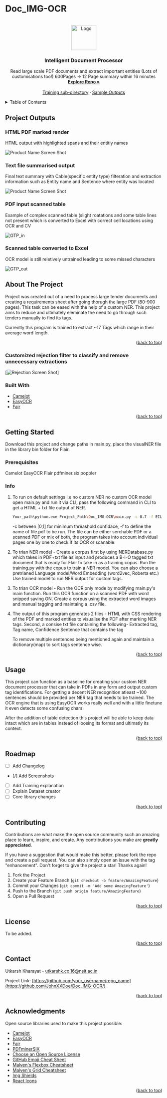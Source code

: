 # Doc_IMG-OCR
<div id="top"></div>
<!--
*** Thanks for checking out the Best-README-Template. If you have a suggestion
*** that would make this better, please fork the repo and create a pull request
*** or simply open an issue with the tag "enhancement".
*** Don't forget to give the project a star!
*** Thanks again! Now go create something AMAZING! :D
-->



<!-- PROJECT SHIELDS (RE ADD AFTER GOING PUBLIC)-->
<!--
*** I'm using markdown "reference style" links for readability.
*** Reference links are enclosed in brackets [ ] instead of parentheses ( ).
*** See the bottom of this document for the declaration of the reference variables
*** for contributors-url, forks-url, etc. This is an optional, concise syntax you may use.
*** https://www.markdownguide.org/basic-syntax/#reference-style-links

[![Contributors][contributors-shield]][contributors-url]
[![Forks][forks-shield]][forks-url]
[![Stargazers][stars-shield]][stars-url]
[![Issues][issues-shield]][issues-url]
[![MIT License][license-shield]][license-url]
[![LinkedIn][linkedin-shield]][linkedin-url]

-->

<!-- PROJECT LOGO -->
<br />
<div align="center">
  <a href="https://github.com/JohnXXDoe/Intelligent_Doc_Processor">
    <img src="images/5860.jpg" alt="Logo" width="80" height="80">
  </a>

  <h3 align="center">Intelligent Document Processor</h3>

  <p align="center">
    Read large scale PDF documents and extract important entities (Lots of customisations too!) 600Pages -> 12 Page summary within 16 minutes
    <br />
    <a href="https://github.com/JohnXXDoe/Intelligent_Doc_Processor"><strong>Explore Repo »</strong></a>
    <br />
    <br />
    <a href="https://github.com/JohnXXDoe/Intelligent_Doc_Processor/tree/master/trainer">Training sub-directory</a>
    ·
    <a href="https://github.com/JohnXXDoe/Intelligent_Doc_Processor/tree/master/Outputs">Sample Outputs</a>
  </p>
</div>



<!-- TABLE OF CONTENTS -->
<details>
  <summary>Table of Contents</summary>
  <ol>
    <li>
      <a href="#about-the-project">About The Project</a>
      <ul>
        <li><a href="#built-with">Built With</a></li>
      </ul>
    </li>
    <li>
      <a href="#getting-started">Getting Started</a>
      <ul>
        <li><a href="#info">Information</a></li>
        <li><a href="#usage">Usage</a></li>
      </ul>
    </li>
    <li><a href="#license">License</a></li>
    <li><a href="#contact">Contact</a></li>
    <li><a href="#roadmap">Road Map</a></li>
  </ol>
</details>


## Project Outputs
### HTML PDF marked render
HTML output with highlighted spans and their entitiy names

![Product Name Screen Shot][product-screenshot]
### Text file summarised output
Final text summary with Cable(specific entity type) filteration and extraction information such as Entity name and Sentence where entity was located

![Product Name Screen Shot][summary-output]
### PDF input scanned table
Example of complex scanned table (slight roatations and some table lines not present which is converted to Excel with correct cell locations using OCR and CV

![GTP_in]
### Scanned table converted to Excel
OCR model is still reletively untrained leading to some missed characters

![GTP_out]

<!-- ABOUT THE PROJECT -->

## About The Project

Project was created out of a need to process large tender documents and creating a requirements sheet after going thorugh the large PDF (80-900 pages). This task can be eased with the help of a custom NER.
This project aims to reduce and ultimately eleminate the need to go through such tenders manually to find its tags.

Currently this program is trained to extract ~17 Tags which range in their average word length.

<p align="right">(<a href="#top">back to top</a>)</p>


### Customized rejection filter to classify and remove unnecessary extractions
[![Rejection Screen Shot][rejection]]
### Built With

* [Camelot](https://github.com/camelot-dev)
* [EasyOCR](https://github.com/JaidedAI/EasyOCR)
* [Fair](https://github.com/flairNLP/flair)

<p align="right">(<a href="#top">back to top</a>)</p>



<!-- GETTING STARTED -->
## Getting Started

Download this project and change paths in main.py, place the visualNER file in the library bin folder for Flair.

### Prerequisites

Camelot
EasyOCR
Flair
pdfminer.six
poppler

### Info

1. To run on default settings i.e no custom NER no custom OCR model open main.py and run it via CLI, pass the following command in CLI to get a HTML + txt file output of NER.
   ```sh
   Your_path\python.exe Project_Path\Doc_IMG-OCR\main.py -c 0.7 -f EIL
   ```
   -c between [0,1] for minimum threashold confidace, -f to define the name of file.pdf to be run.
   The file can be either serchable PDF or a scanned PDF or mix of both, the program takes into account individual pages one by one to check if its OCR or scanable.

2. To trian NER model - Create a corpus first by using NERDatabase.py which takes in PDF+txt file as input and produces a B-I-O tagged txt document that is ready for Flair to take in as a training copus.
    Run the training.py with the copus to train a NER model. You can also choose a pretrianed Language model/Word Embedding (word2vec, Roberta etc.)
    Use trained model to run NER output for custom tags.

3. To trian OCR model - Run the OCR only mode by modifying main.py's main function.
    Run this OCR function on a scanned PDF with word snipped saving ON.
    Create a corpus using the extracted word images and manual tagging and maintaing a .csv file.
    
4. The output of this program generates 2 files - HTML with CSS rendering of the PDF and marked entities to visualise the PDF after marking NER tags. Second, a consise txt file containing the following-
    Extracted tag, Tag name, Confidence
    Sentence that contains the tag
    
    To remove multiple sentences being mentioned again and maintain a dictionary(map) to sort tags sentence wise.
<p align="right">(<a href="#top">back to top</a>)</p>



<!-- USAGE EXAMPLES -->
## Usage

This project can function as a baseline for creating your custom NER document processor that can take in PDFs in any form and output custom tag identifications.
For getting a decent NER recognition atleast ~100 sentences should be provided per NER tag that needs to be trained.
The OCR engine that is using EasyOCR works really well and with a little finetune it even detects some confusing chars.

After the addition of table detection this project will be able to keep data intact which are in tables instead of loosing its format and ultimatly its context.

<p align="right">(<a href="#top">back to top</a>)</p>



<!-- ROADMAP -->
## Roadmap

- [ ] Add Changelog
- [/] Add Screenshots
- [ ] Add Training explanation
- [ ] Explain Dataset creator
- [ ] Core library changes

<p align="right">(<a href="#top">back to top</a>)</p>



<!-- CONTRIBUTING -->
## Contributing

Contributions are what make the open source community such an amazing place to learn, inspire, and create. Any contributions you make are **greatly appreciated**.

If you have a suggestion that would make this better, please fork the repo and create a pull request. You can also simply open an issue with the tag "enhancement".
Don't forget to give the project a star! Thanks again!

1. Fork the Project
2. Create your Feature Branch (`git checkout -b feature/AmazingFeature`)
3. Commit your Changes (`git commit -m 'Add some AmazingFeature'`)
4. Push to the Branch (`git push origin feature/AmazingFeature`)
5. Open a Pull Request

<p align="right">(<a href="#top">back to top</a>)</p>



<!-- LICENSE -->
## License

To be added.

<p align="right">(<a href="#top">back to top</a>)</p>



<!-- CONTACT -->
## Contact

Utkarsh Kharayat - utkarshk.co.16@nsit.ac.in

Project Link: [https://github.com/your_username/repo_name](https://github.com/JohnXXDoe/Doc_IMG-OCR/)

<p align="right">(<a href="#top">back to top</a>)</p>



<!-- ACKNOWLEDGMENTS -->
## Acknowledgments

Open source libraries used to make this project possible:

* [Camelot](https://github.com/camelot-dev)
* [EasyOCR](https://github.com/JaidedAI/EasyOCR)
* [Fair](https://github.com/flairNLP/flair)
* [PDFminerSIX](https://github.com/pdfminer/pdfminer.six)
* [Choose an Open Source License](https://choosealicense.com)
* [GitHub Emoji Cheat Sheet](https://www.webpagefx.com/tools/emoji-cheat-sheet)
* [Malven's Flexbox Cheatsheet](https://flexbox.malven.co/)
* [Malven's Grid Cheatsheet](https://grid.malven.co/)
* [Img Shields](https://shields.io)
* [React Icons](https://react-icons.github.io/react-icons/search)

<p align="right">(<a href="#top">back to top</a>)</p>



<!-- MARKDOWN LINKS & IMAGES -->
<!-- https://www.markdownguide.org/basic-syntax/#reference-style-links -->
[contributors-shield]: https://img.shields.io/github/contributors/othneildrew/Best-README-Template.svg?style=for-the-badge
[contributors-url]: https://github.com/JohnXXDoe/Doc_IMG-OCR/graphs/contributors
[forks-shield]: https://img.shields.io/github/forks/othneildrew/Best-README-Template.svg?style=for-the-badge
[forks-url]: https://github.com/JohnXXDoe/Doc_IMG-OCR/network/members
[stars-shield]: https://img.shields.io/github/stars/othneildrew/Best-README-Template.svg?style=for-the-badge
[stars-url]: https://github.com/JohnXXDoe/Doc_IMG-OCR/stargazers
[issues-shield]: https://img.shields.io/github/issues/othneildrew/Best-README-Template.svg?style=for-the-badge
[issues-url]: https://github.com/JohnXXDoe/Doc_IMG-OCR/issues
[license-shield]: https://img.shields.io/github/license/othneildrew/Best-README-Template.svg?style=for-the-badge
[license-url]: https://github.com/JohnXXDoe/Doc_IMG-OCR/LICENSE.txt
[linkedin-shield]: https://img.shields.io/badge/-LinkedIn-black.svg?style=for-the-badge&logo=linkedin&colorB=555
[linkedin-url]: https://linkedin.com/in/utkarsh-kharayat-23068b179
[product-screenshot]: images/IDP.PNG
[rejection]: images/Rejection.PNG
[summary-output]: images/NER_output_2022.PNG
[GTP_in]: images/GTP_PDF.PNG
[GTP_out]: images/GTP_OCR_convert.PNG
